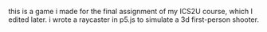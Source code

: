 this is a game i made for the final assignment of my ICS2U course, which I edited later. i wrote a raycaster in p5.js to simulate a 3d first-person shooter. 

